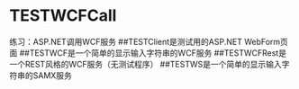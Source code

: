 # TESTWCFCall
练习：ASP.NET调用WCF服务
##TESTClient是测试用的ASP.NET WebForm页面
##TESTWCF是一个简单的显示输入字符串的WCF服务
##TESTWCFRest是一个REST风格的WCF服务（无测试程序）
##TESTWS是一个简单的显示输入字符串的SAMX服务
